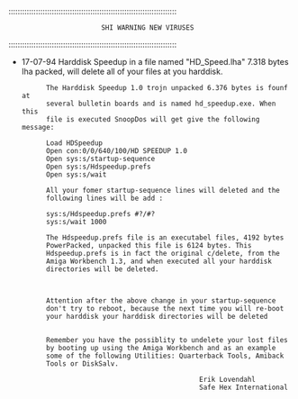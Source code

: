 
::::::::::::::::::::::::::::::::::::::::::::::::::::::::::::::::::::::::::

                           SHI WARNING NEW VIRUSES

::::::::::::::::::::::::::::::::::::::::::::::::::::::::::::::::::::::::::


* 17-07-94  Harddisk Speedup in a file named "HD_Speed.lha" 7.318 bytes
            lha packed, will delete all of your files at you harddisk.

            The Harddisk Speedup 1.0 trojn unpacked 6.376 bytes is founf at
            several bulletin boards and is named hd_speedup.exe. When this 
            file is executed SnoopDos will get give the following message:

            Load HDSpeedup
            Open con:0/0/640/100/HD SPEEDUP 1.0
            Open sys:s/startup-sequence
            Open sys:s/Hdspeedup.prefs
            Open sys:s/wait

            All your fomer startup-sequence lines will deleted and the 
            following lines will be add :

            sys:s/Hdspeedup.prefs #?/#?
            sys:s/wait 1000

            The Hdspeedup.prefs file is an executabel files, 4192 bytes 
            PowerPacked, unpacked this file is 6124 bytes. This 
            Hdspeedup.prefs is in fact the original c/delete, from the 
            Amiga Workbench 1.3, and when executed all your harddisk 
            directories will be deleted.



            Attention after the above change in your startup-sequence 
            don't try to reboot, because the next time you will re-boot
            your harddisk your harddisk directories will be deleted


            Remember you have the possiblity to undelete your lost files 
            by booting up using the Amiga Workbench and as an example 
            some of the following Utilities: Quarterback Tools, Amiback
            Tools or DiskSalv.  
          
                                                  Erik Lovendahl
                                                  Safe Hex International